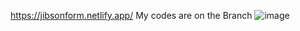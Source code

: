 https://jibsonform.netlify.app/
My codes are on the Branch
![image](https://user-images.githubusercontent.com/115420097/235006524-6918ea21-6aa7-4144-9dec-24d94ba55a79.png)

